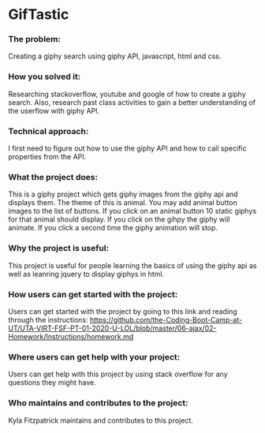 # GifTastic

### The problem:
Creating a giphy search using giphy API, javascript, html and css.

### How you solved it:
Researching stackoverflow, youtube and google of how to create a giphy search. Also, research past class activities to gain a better understanding of the userflow with giphy API.

### Technical approach:
 I first need to figure out how to use the giphy API and how to call specific properties from the API. 

### What the project does: 
This is a giphy project which gets giphy images from the giphy api and displays them. The theme of this is animal. You may add animal button images to the list of buttons. If you click on an animal button 10 static giphys for that animal should display. If you click on the gihpy the giphy will animate. If you click a second time the giphy animation will stop.

### Why the project is useful: 
This project is useful for people learning the basics of using the giphy api as well as leanring jquery to display giphys in html.

### How users can get started with the project: 
Users can get started with the project by going to this link and reading through the instructions: https://github.com/the-Coding-Boot-Camp-at-UT/UTA-VIRT-FSF-PT-01-2020-U-LOL/blob/master/06-ajax/02-Homework/Instructions/homework.md

### Where users can get help with your project: 
Users can get help with this project by using stack overflow for any questions they might have. 

### Who maintains and contributes to the project: 
Kyla Fitzpatrick maintains and contributes to this project.


